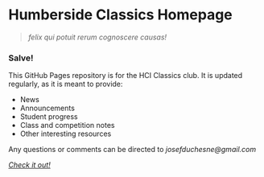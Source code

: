 # Humberside Classics Homepage

> _felix qui potuit rerum cognoscere causas!_

### Salve!

This GitHub Pages repository is for the HCI Classics club.
It is updated regularly, as it is meant to provide:

- News
- Announcements
- Student progress
- Class and competition notes
- Other interesting resources

Any questions or comments can be directed to _josefduchesne@gmail.com_

[_Check it out!_](https://hciclassics.github.io)
